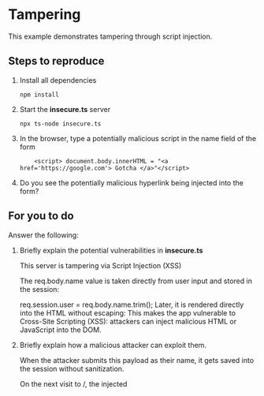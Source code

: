 # Tampering

This example demonstrates tampering through script injection.

## Steps to reproduce

1. Install all dependencies

    `npm install`

2. Start the **insecure.ts** server

    `npx ts-node insecure.ts`

3. In the browser, type a potentially malicious script in the name field of the form

    ```
        <script> document.body.innerHTML = "<a href='https://google.com'> Gotcha </a>"</script>
    ```

4. Do you see the potentially malicious hyperlink being injected into the form?

## For you to do

Answer the following:

1. Briefly explain the potential vulnerabilities in **insecure.ts**
    
    This server is tampering via Script Injection (XSS)

    The req.body.name value is taken directly from user input and stored in the session:

    req.session.user = req.body.name.trim();
    Later, it is rendered directly into the HTML without escaping:
    This makes the app vulnerable to Cross-Site Scripting (XSS): attackers can inject malicious HTML or JavaScript into the DOM.

2. Briefly explain how a malicious attacker can exploit them.

    When the attacker submits this payload as their name, it gets saved into the session without sanitization.

    On the next visit to /, the injected <script> runs in the victim’s browser.

    Attacker can manipulate the DOM, redirect users, steal session cookies, or even make background requests to perform CSRF.

    If a logged-in admin visits the page, their session could be hijacked.

3. Briefly explain why **secure.ts** does not have the same vulnerabilties?

    Your secure.ts version fixes this through input sanitization, specifically by escaping dangerous HTML

    const sanitizedName = escapeHTML(req.body.name.trim());
    req.session.user = sanitizedName;
    
    escapeHTML() Function:
    Replaces characters like <, >, ", ' with their HTML entity equivalents:

    <script> &lt;script&gt;

    Any potentially malicious HTML is neutralized before rendering.

    The browser does not interpret it as executable code.

    Users see their input as plain text, not active HTML.

    this can be counterd with Sanitization pattern. 

